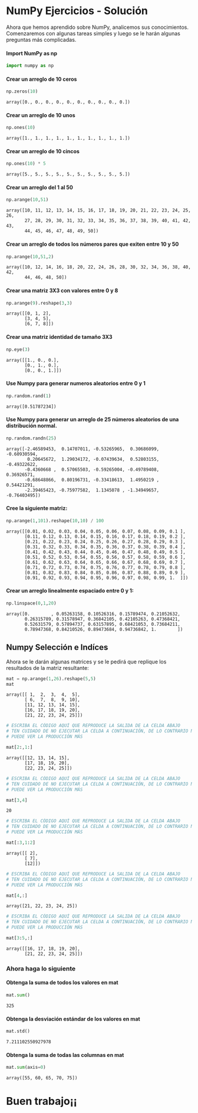 # NumPy Ejercicios - Solución

Ahora que hemos aprendido sobre NumPy, analicemos sus conocimientos. Comenzaremos con algunas tareas simples y luego se le harán algunas preguntas más complicadas.

#### Import NumPy as np


```python
import numpy as np
```

#### Crear un arreglo de 10 ceros 


```python
np.zeros(10)
```




    array([0., 0., 0., 0., 0., 0., 0., 0., 0., 0.])



#### Crear un arreglo de 10 unos


```python
np.ones(10)
```




    array([1., 1., 1., 1., 1., 1., 1., 1., 1., 1.])



#### Crear un arreglo de 10 cincos


```python
np.ones(10) * 5
```




    array([5., 5., 5., 5., 5., 5., 5., 5., 5., 5.])



#### Crear un arreglo del 1 al 50


```python
np.arange(10,51)
```




    array([10, 11, 12, 13, 14, 15, 16, 17, 18, 19, 20, 21, 22, 23, 24, 25, 26,
           27, 28, 29, 30, 31, 32, 33, 34, 35, 36, 37, 38, 39, 40, 41, 42, 43,
           44, 45, 46, 47, 48, 49, 50])



#### Crear un arreglo de todos los números pares que exiten entre 10 y 50


```python
np.arange(10,51,2)
```




    array([10, 12, 14, 16, 18, 20, 22, 24, 26, 28, 30, 32, 34, 36, 38, 40, 42,
           44, 46, 48, 50])



#### Crear una matriz 3X3 con valores entre 0 y 8


```python
np.arange(9).reshape(3,3)
```




    array([[0, 1, 2],
           [3, 4, 5],
           [6, 7, 8]])



#### Crear una matriz identidad de tamaño 3X3


```python
np.eye(3)
```




    array([[1., 0., 0.],
           [0., 1., 0.],
           [0., 0., 1.]])



#### Use Numpy para generar numeros aleatorios entre 0 y 1


```python
np.random.rand(1)
```




    array([0.51787234])



#### Use Numpy para generar un arreglo de 25 números aleatorios de una distribución normal.


```python
np.random.randn(25)
```




    array([-2.46589453,  0.14707011, -0.53265965,  0.30686099, -0.60930594,
            0.20645672,  1.29034172, -0.07439634,  0.52803155, -0.49322622,
           -0.4360668 ,  0.57065503, -0.59265004, -0.49789408,  0.36926571,
           -0.68648866,  0.80196731, -0.33418613,  1.4950219 ,  0.54421291,
           -2.39465423, -0.75977582,  1.1345078 , -1.34949657, -0.76403495])



#### Cree la siguiente matriz:


```python
np.arange(1,101).reshape(10,10) / 100
```




    array([[0.01, 0.02, 0.03, 0.04, 0.05, 0.06, 0.07, 0.08, 0.09, 0.1 ],
           [0.11, 0.12, 0.13, 0.14, 0.15, 0.16, 0.17, 0.18, 0.19, 0.2 ],
           [0.21, 0.22, 0.23, 0.24, 0.25, 0.26, 0.27, 0.28, 0.29, 0.3 ],
           [0.31, 0.32, 0.33, 0.34, 0.35, 0.36, 0.37, 0.38, 0.39, 0.4 ],
           [0.41, 0.42, 0.43, 0.44, 0.45, 0.46, 0.47, 0.48, 0.49, 0.5 ],
           [0.51, 0.52, 0.53, 0.54, 0.55, 0.56, 0.57, 0.58, 0.59, 0.6 ],
           [0.61, 0.62, 0.63, 0.64, 0.65, 0.66, 0.67, 0.68, 0.69, 0.7 ],
           [0.71, 0.72, 0.73, 0.74, 0.75, 0.76, 0.77, 0.78, 0.79, 0.8 ],
           [0.81, 0.82, 0.83, 0.84, 0.85, 0.86, 0.87, 0.88, 0.89, 0.9 ],
           [0.91, 0.92, 0.93, 0.94, 0.95, 0.96, 0.97, 0.98, 0.99, 1.  ]])



#### Crear un arreglo linealmente espaciado entre 0 y 1:


```python
np.linspace(0,1,20)
```




    array([0.        , 0.05263158, 0.10526316, 0.15789474, 0.21052632,
           0.26315789, 0.31578947, 0.36842105, 0.42105263, 0.47368421,
           0.52631579, 0.57894737, 0.63157895, 0.68421053, 0.73684211,
           0.78947368, 0.84210526, 0.89473684, 0.94736842, 1.        ])



## Numpy Selección e Indíces
Ahora se le darán algunas matrices y se le pedirá que replique los resultados de la matriz resultante:


```python
mat = np.arange(1,26).reshape(5,5)
mat
```




    array([[ 1,  2,  3,  4,  5],
           [ 6,  7,  8,  9, 10],
           [11, 12, 13, 14, 15],
           [16, 17, 18, 19, 20],
           [21, 22, 23, 24, 25]])




```python
# ESCRIBA EL CÓDIGO AQUÍ QUE REPRODUCE LA SALIDA DE LA CELDA ABAJO
# TEN CUIDADO DE NO EJECUTAR LA CELDA A CONTINUACIÓN, DE LO CONTRARIO NO
# PUEDE VER LA PRODUCCIÓN MÁS
```


```python
mat[2:,1:]
```




    array([[12, 13, 14, 15],
           [17, 18, 19, 20],
           [22, 23, 24, 25]])




```python
# ESCRIBA EL CÓDIGO AQUÍ QUE REPRODUCE LA SALIDA DE LA CELDA ABAJO
# TEN CUIDADO DE NO EJECUTAR LA CELDA A CONTINUACIÓN, DE LO CONTRARIO NO
# PUEDE VER LA PRODUCCIÓN MÁS
```


```python
mat[3,4]
```




    20




```python
# ESCRIBA EL CÓDIGO AQUÍ QUE REPRODUCE LA SALIDA DE LA CELDA ABAJO
# TEN CUIDADO DE NO EJECUTAR LA CELDA A CONTINUACIÓN, DE LO CONTRARIO NO
# PUEDE VER LA PRODUCCIÓN MÁS
```


```python
mat[:3,1:2]
```




    array([[ 2],
           [ 7],
           [12]])




```python
# ESCRIBA EL CÓDIGO AQUÍ QUE REPRODUCE LA SALIDA DE LA CELDA ABAJO
# TEN CUIDADO DE NO EJECUTAR LA CELDA A CONTINUACIÓN, DE LO CONTRARIO NO
# PUEDE VER LA PRODUCCIÓN MÁS
```


```python
mat[4,:]
```




    array([21, 22, 23, 24, 25])




```python
# ESCRIBA EL CÓDIGO AQUÍ QUE REPRODUCE LA SALIDA DE LA CELDA ABAJO
# TEN CUIDADO DE NO EJECUTAR LA CELDA A CONTINUACIÓN, DE LO CONTRARIO NO
# PUEDE VER LA PRODUCCIÓN MÁS
```


```python
mat[3:5,:]
```




    array([[16, 17, 18, 19, 20],
           [21, 22, 23, 24, 25]])



### Ahora haga lo siguiente

#### Obtenga la suma de todos los valores en mat


```python
mat.sum()
```




    325



#### Obtenga la desviación estándar de los valores en mat


```python
mat.std()
```




    7.211102550927978



#### Obtenga la suma de todas las columnas en mat


```python
mat.sum(axis=0)
```




    array([55, 60, 65, 70, 75])



# Buen trabajo¡¡
